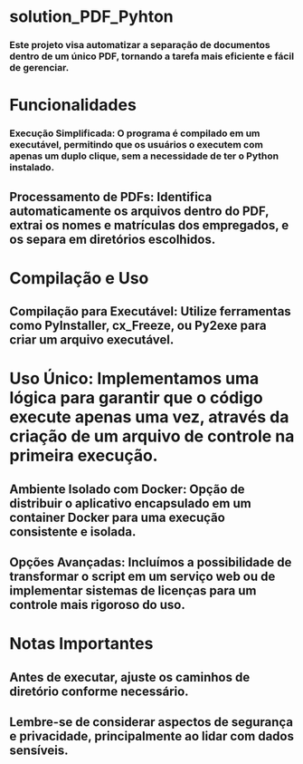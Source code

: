# solution_PDF_Pyhton


### Este projeto visa automatizar a separação de documentos dentro de um único PDF, tornando a tarefa mais eficiente e fácil de gerenciar.

# Funcionalidades
### Execução Simplificada: O programa é compilado em um executável, permitindo que os usuários o executem com apenas um duplo clique, sem a necessidade de ter o Python instalado.
## Processamento de PDFs: Identifica automaticamente os arquivos dentro do PDF, extrai os nomes e matrículas dos empregados, e os separa em diretórios escolhidos.
# Compilação e Uso
## Compilação para Executável: Utilize ferramentas como PyInstaller, cx_Freeze, ou Py2exe para criar um arquivo executável.
# Uso Único: Implementamos uma lógica para garantir que o código execute apenas uma vez, através da criação de um arquivo de controle na primeira execução.
## Ambiente Isolado com Docker: Opção de distribuir o aplicativo encapsulado em um container Docker para uma execução consistente e isolada.
## Opções Avançadas: Incluímos a possibilidade de transformar o script em um serviço web ou de implementar sistemas de licenças para um controle mais rigoroso do uso.
# Notas Importantes
## Antes de executar, ajuste os caminhos de diretório conforme necessário.
## Lembre-se de considerar aspectos de segurança e privacidade, principalmente ao lidar com dados sensíveis.

